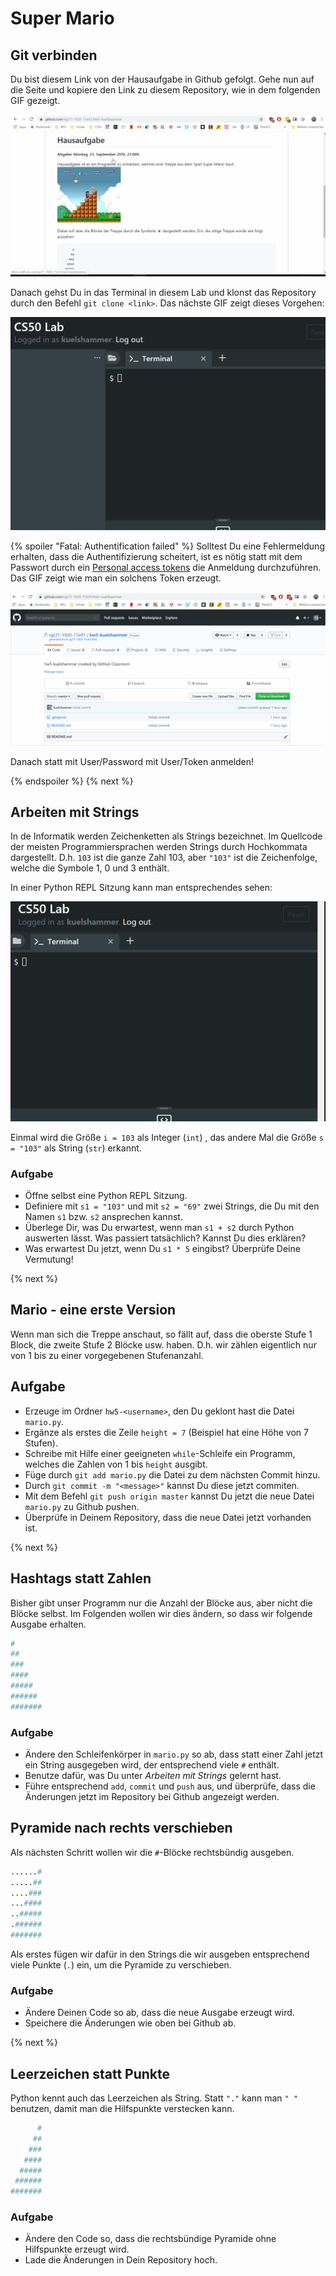 # Super Mario


## Git verbinden

Du bist diesem Link von der Hausaufgabe in Github gefolgt. 
Gehe nun auf die Seite und kopiere den Link zu diesem Repository, wie in dem folgenden GIF gezeigt.

![Git Link kopieren](clone_git1.gif)

Danach gehst Du in das Terminal in diesem Lab und klonst das Repository durch den Befehl `git clone <link>`. Das nächste GIF zeigt dieses Vorgehen:

![Git Link einfügen](clone_git2.gif)

{% spoiler "Fatal: Authentification failed" %}
Solltest Du eine Fehlermeldung erhalten, dass die Authentifizierung scheitert, ist es nötig statt mit dem Passwort durch ein [Personal access tokens](https://help.github.com/en/articles/creating-a-personal-access-token-for-the-command-line) die Anmeldung durchzuführen. Das GIF zeigt wie man ein solchens Token erzeugt.

![Git PAT](clone_git3.gif)

Danach statt mit User/Password mit User/Token anmelden!

{% endspoiler %}
{% next %}
## Arbeiten mit Strings

In de Informatik werden Zeichenketten als Strings bezeichnet. Im Quellcode der meisten Programmiersprachen werden Strings durch Hochkommata dargestellt. D.h. `103` ist die ganze Zahl 103, aber `"103"` ist die Zeichenfolge, welche die Symbole 1, 0 und 3 enthält.

In einer Python REPL Sitzung kann man entsprechendes sehen:

![Python REPL](relp.gif)

Einmal wird die Größe `i = 103` als Integer (`int`) , das andere Mal die Größe `s = "103"` als String (`str`) erkannt.

### Aufgabe

- Öffne selbst eine Python REPL Sitzung.
- Definiere mit `s1 = "103"` und mit `s2 = "69"` zwei Strings, die Du mit den Namen `s1` bzw. `s2` ansprechen kannst.
- Überlege Dir, was Du erwartest, wenn man `s1 + s2` durch Python auswerten lässt. Was passiert tatsächlich? Kannst Du dies erklären?
- Was erwartest Du jetzt, wenn Du `s1 * 5` eingibst? Überprüfe Deine Vermutung!

{% next %}
## Mario - eine erste Version

Wenn man sich die Treppe anschaut, so fällt auf, dass die oberste Stufe 1 Block, die zweite Stufe 2 Blöcke usw. haben. D.h. wir zählen eigentlich nur von 1 bis zu einer vorgegebenen Stufenanzahl.

## Aufgabe
- Erzeuge im Ordner `hw5-<username>`, den Du geklont hast die Datei `mario.py`.
- Ergänze als erstes die Zeile `height = 7` (Beispiel hat eine Höhe von 7 Stufen).
- Schreibe mit Hilfe einer geeigneten `while`-Schleife ein Programm, welches die Zahlen von 1 bis `height` ausgibt.
- Füge durch `git add mario.py` die Datei zu dem nächsten Commit hinzu.
- Durch `git commit -m "<message>"` kannst Du diese jetzt commiten.
- Mit dem Befehl `git push origin master` kannst Du jetzt die neue Datei `mario.py` zu Github pushen.
- Überprüfe in Deinem Repository, dass die neue Datei jetzt vorhanden ist.

{% next %}
## Hashtags statt Zahlen

Bisher gibt unser Programm nur die Anzahl der Blöcke aus, aber nicht die Blöcke selbst. Im Folgenden wollen wir dies ändern, so dass wir folgende Ausgabe erhalten.

```python
#
##
###
####
#####
######
#######
```

### Aufgabe
- Ändere den Schleifenkörper in `mario.py` so ab, dass statt einer Zahl jetzt ein String ausgegeben wird, der entsprechend viele `#` enthält.
- Benutze dafür, was Du unter *Arbeiten mit Strings* gelernt hast.
- Führe entsprechend `add`, `commit` und `push` aus, und überprüfe, dass die Änderungen jetzt im Repository bei Github angezeigt werden.


## Pyramide nach rechts verschieben

Als nächsten Schritt wollen wir die `#`-Blöcke rechtsbündig ausgeben.

```python
......#
.....##
....###
...####
..#####
.######
#######
```

Als erstes fügen wir dafür in den Strings die wir ausgeben entsprechend viele Punkte (`.`) ein, um die Pyramide zu verschieben.

### Aufgabe
- Ändere Deinen Code so ab, dass die neue Ausgabe erzeugt wird.
- Speichere die Änderungen wie oben bei Github ab.


{% next %}
## Leerzeichen statt Punkte

Python kennt auch das Leerzeichen als String. Statt `"."` kann man `" "` benutzen, damit man die Hilfspunkte verstecken kann.

```python
      #
     ##
    ###
   ####
  #####
 ######
#######
```

### Aufgabe
- Ändere den Code so, dass die rechtsbündige Pyramide ohne Hilfspunkte erzeugt wird.
- Lade die Änderungen in Dein Repository hoch.




